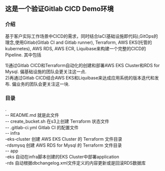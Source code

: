 ## 这是一个验证Gitlab CICD Demo环境
### 介绍
基于客户实际工作场景中CICD的需求，同时结合IaC(基础设施即代码),GitOps的理念,使用Gitlab(Gitlab CI and Gitlab runner), Terraform, AWS EKS(托管的kubernetes), AWS RDS, AWS ECR, Liquibase来构建一个完整的CICD的Pipeline.  其中包括  

1)通过Gitlab CICD和Terraform自动化的创建和部署AWS EKS Cluster和RDS for Mysql. 偏基础设施的团队会更关注这一点.  
2)再通过Gitlab CICD结合AWS EKS和Liquibase来达成应用系统的版本迭代和发布. 偏业务的团队会更关注这一块.

### 目录
.  
  -- README.md         就是此文件  
  -- create_bucket.sh  在s3上创建 Terraform 状态文件  
  -- .gitlab-ci.yml    Gitlab CI 的配置文件  
  -- infra  
        \-eks-cluster  创建 AWS EKS Cluster 的 Terraform 文件目录  
        \-rdsmysq      创建 AWS RDS for Mysql 的 Terraform 文件目录  
  -- app        
        \-eks          自动在infra脚本创建的EKS Cluster中部署application  
        \-rds          自动根据dbchangelog.xml文件定义的内容更新或是回滚RDS数据库  
